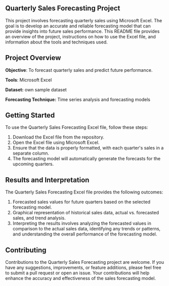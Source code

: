 
## Quarterly Sales Forecasting Project

This project involves forecasting quarterly sales using Microsoft Excel. The goal is to develop an accurate and reliable forecasting model that can provide insights into future sales performance. This README file provides an overview of the project, instructions on how to use the Excel file, and information about the tools and techniques used.

## Project Overview

**Objective**: To forecast quarterly sales and predict future performance.

**Tools**: Microsoft Excel

**Dataset:** own sample dataset

**Forecasting Technique:** Time series analysis and forecasting models

## Getting Started

To use the Quarterly Sales Forecasting Excel file, follow these steps:
1. Download the Excel file from the repository.
2. Open the Excel file using Microsoft Excel.
3. Ensure that the data is properly formatted, with each quarter's sales in a separate column.
4. The forecasting model will automatically generate the forecasts for the upcoming quarters.

## Results and Interpretation
The Quarterly Sales Forecasting Excel file provides the following outcomes:

1. Forecasted sales values for future quarters based on the selected forecasting model.
2. Graphical representation of historical sales data, actual vs. forecasted sales, and trend analysis.
3. Interpreting the results involves analyzing the forecasted values in comparison to the actual sales data, identifying any trends or patterns, and understanding the overall performance of the forecasting model.

## Contributing
Contributions to the Quarterly Sales Forecasting project are welcome. If you have any suggestions, improvements, or feature additions, please feel free to submit a pull request or open an issue. Your contributions will help enhance the accuracy and effectiveness of the sales forecasting model.

